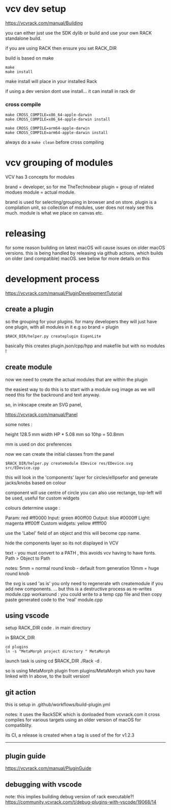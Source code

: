 # vcv dev setup
https://vcvrack.com/manual/Building

you can either just use the SDK dylib or build and use your own RACK standalone build.



if you are using RACK then ensure you set RACK_DIR


build is based on make

```
make 
make install
```

make install will place in your installed Rack 


if using a dev version dont use install... it can install in rack dir

### cross compile
```
make CROSS_COMPILE=x86_64-apple-darwin 
make CROSS_COMPILE=x86_64-apple-darwin install
```

```
make CROSS_COMPILE=arm64-apple-darwin 
make CROSS_COMPILE=arm64-apple-darwin install
```

always do a `make clean` before cross compiling




# vcv grouping of modules
VCV has 3 concepts for modules

brand = developer, so for me TheTechnobear
plugin = group of related modues
module = actual module.

brand is used for selecting/grouping in browser and on store.
plugin is a compilation unit, so collection of modules, user does not realy see this much.
module is what we place on canvas etc.



# releasing
for some reason building on latest macOS will cause issues on older macOS versions.
this is being handled by releasing via github actions, which builds on older (and compatible) macOS.
see below for more details on this

# development process 


https://vcvrack.com/manual/PluginDevelopmentTutorial


## create a plugin
so the grouping for your plugins.
for many developers they will just have one plugin, with all modules in it
e.g so brand = plugin

```
$RACK_DIR/helper.py createplugin EigenLite 
```

basically this creates plugin.json/cpp/hpp and makefile
but with no modules ! 

## create module

now we need to create the actual modules that are within the plugin

the easiest way to do this is to start with a module svg image
as we will need this for the backround and text anyway. 

so, in inkscape create an SVG panel, 


https://vcvrack.com/manual/Panel


some notes : 

height 128.5 mm 
width  HP *  5.08 mm 
so 10hp = 50.8mm

mm is used on doc preferences

now we can create the initial classes from the panel 

```
$RACK_DIR/helper.py createmodule EDevice res/EDevice.svg src/EDevice.cpp
```

this will look in the 'components' layer for circles/ellipsefor and generate jacks/knobs based on colour

component will use centre of circle
you can also use rectange, top-left will be used, useful for custom widgets

colours determine usage : 

Param: red #ff0000
Input: green #00ff00
Output: blue #0000ff
Light: magenta #ff00ff
Custom widgets: yellow #ffff00

use the 'Label' field of an object and this will become cpp name.

hide the components layer so its not displayed in VCV


text - you must convert to a PATH , this avoids vcv having to have fonts.
Path > Object to Path


notes: 
5mm = normal round knob - default from generation 
10mm = huge round knob


the svg is used 'as is' you only need to regenerate wth createmodule if you add new components.
... but this is a destructive process as re-writes module.cpp
workaround : you could write to a temp cpp file and then copy paste generated code to the 'real' module.cpp


## using vscode

setup RACK_DIR 
code . in main directory

in $RACK_DIR
```
cd plugins 
ln -s "MetaMorph project directory " MetaMorph

```

launch task is using
cd $RACK_DIR
./Rack -d . 

so is using MetaMorph plugin  from plugins/MetaMorph
which you have linked with ln above, to the built version!


## git action
this is setup in .github/workflows/build-plugin.yml

notes: 
it uses the RackSDK which is donloaded from vcvrack.com
it cross compiles for various targets 
using an older version of macOS for compatiblity.

its CI, a release is created when a tag is used of the for  v1.2.3



-------

## plugin guide
https://vcvrack.com/manual/PluginGuide

## debugging with vscode
note: this implies building debug version of rack executable?!
https://community.vcvrack.com/t/debug-plugins-with-vscode/19068/14